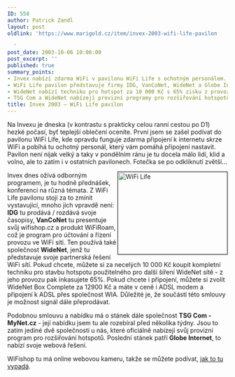 ```yaml
---
ID: 558
author: Patrick Zandl
layout: post
oldlink: 'https://www.marigold.cz/item/invex-2003-wifi-life-pavilon

  '
post_date: 2003-10-06 10:06:00
post_excerpt: ''
published: true
summary_points:
- Invex nabízí zdarma WiFi v pavilonu WiFi Life s ochotným personálem.
- WiFi Life pavilon představuje firmy IDG, VanCoNet, WideNet a Globe Internet.
- WideNet nabízí techniku pro hotspot za 10 000 Kč s 65% zisku z provozu.
- TSG Com a WideNet nabízejí provizní programy pro rozšiřování hotspotů.
title: Invex 2003 – WiFi Life pavilon
---
```


<p>
Na Invexu je dneska (v kontrastu s prakticky celou ranní cestou po D1) hezké počasí, byť teplejší oblečení oceníte. První jsem se zašel podívat do pavilonu WiFi Life, kde&#160;opravdu funguje zdarma připojení k internetu skrze WiFi a pobíhá tu ochotný personál, který vám pomáhá připojení nastavit. Pavilon není nijak velký a taky v pondělním ránu je tu docela málo lidí, klid a volno, ale to zatím i v ostatních pavilonech. Fotečka se po odkliknutí zvětší...</p>

<p>
<A href="http://beta.marigold.cz/obrazek/dsc01538.jpg" target=_blank><IMG height=188 alt="WiFi Life" src="http://beta.marigold.cz/obrazek/preview/dsc01538.jpg" width=250 align=right border=1></A>Invex dnes ožívá odborným programem, je tu hodně přednášek, konferencí na různá témata. Z WiFi Life pavilonu stojí za to zmínit vystavující, mnoho jich vpravdě není: <STRONG>IDG</STRONG> tu prodává / rozdává svoje časopisy, <STRONG>VanCoNet</STRONG> tu presentuje svůj wifishop.cz a produkt WiFiRoam, což je program pro účtování a řízení provozu ve WiFi síti. Ten používá také společnost <STRONG>WideNet</STRONG>, jenž tu představuje svoje partnerská řešení WiFi sítí. Pokud chcete, můžete si za necelých 10 000 Kč koupit kompletní techniku pro stavbu hotspotu použitelného pro další šíření WideNet sítě - z jeho provozu pak inkasujete 65%. Pokud chcete i připojení, můžete si zvolit WideNet Box Complete za 12900 Kč a máte v ceně i ADSL modem a připojení k ADSL přes společnost WIA. Důležité je, že součástí této smlouvy je možnost signál dále přeprodávat. </p>

<p>
Podobnou smlouvu a nabídku má o stánek dále společnost <STRONG>TSG Com - MyNet.cz</STRONG> - její nabídku jsem tu ale rozebíral před několika týdny. Jsou to zatím jediné dvě společnosti u nás, které oficiálně nabízejí svůj provizní program pro rozšiřování hotspotů. Poslední stánek patří <STRONG>Globe Internet</STRONG>, to nabízí svoje webová řešení. </p>

<p>
WiFishop tu má online webovou kameru, takže se můžete podívat, <A href="http://invex:invex@195.39.42.252/" target=_blank>jak to tu vypadá</A>.</p>